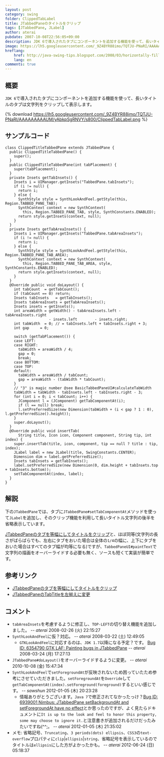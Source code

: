 ```yaml
---
layout: post
category: swing
folder: ClippedTabLabel
title: JTabbedPaneのタイトルをクリップ
tags: [JTabbedPane, JLabel]
author: aterai
pubdate: 2007-10-08T22:56:05+09:00
description: JDK 6で導入されたタブにコンポーネントを追加する機能を使って、長いタイトルのタブは文字列をクリップして表示します。
image: https://lh5.googleusercontent.com/_9Z4BYR88imo/TQTJU-PNaRI/AAAAAAAAAUM/yAbkpSgRNVY/s800/ClippedTabLabel.png
hreflang:
    href: http://java-swing-tips.blogspot.com/2008/03/horizontally-fill-tab-of-jtabbedpane.html
    lang: en
comments: true
---
```

## 概要
`JDK 6`で導入されたタブにコンポーネントを追加する機能を使って、長いタイトルのタブは文字列をクリップして表示します。

{% download https://lh5.googleusercontent.com/_9Z4BYR88imo/TQTJU-PNaRI/AAAAAAAAAUM/yAbkpSgRNVY/s800/ClippedTabLabel.png %}

## サンプルコード
<pre class="prettyprint"><code>class ClippedTitleTabbedPane extends JTabbedPane {
  public ClippedTitleTabbedPane() {
    super();
  }
  public ClippedTitleTabbedPane(int tabPlacement) {
    super(tabPlacement);
  }
  private Insets getTabInsets() {
    Insets i = UIManager.getInsets("TabbedPane.tabInsets");
    if (i != null) {
      return i;
    } else {
      SynthStyle style = SynthLookAndFeel.getStyle(this, Region.TABBED_PANE_TAB);
      SynthContext context = new SynthContext(
        this, Region.TABBED_PANE_TAB, style, SynthConstants.ENABLED);
      return style.getInsets(context, null);
    }
  }
  private Insets getTabAreaInsets() {
    Insets i = UIManager.getInsets("TabbedPane.tabAreaInsets");
    if (i != null) {
      return i;
    } else {
      SynthStyle style = SynthLookAndFeel.getStyle(this, Region.TABBED_PANE_TAB_AREA);
      SynthContext context = new SynthContext(
        this, Region.TABBED_PANE_TAB_AREA, style, SynthConstants.ENABLED);
      return style.getInsets(context, null);
    }
  }
  @Override public void doLayout() {
    int tabCount  = getTabCount();
    if (tabCount == 0) return;
    Insets tabInsets   = getTabInsets();
    Insets tabAreaInsets = getTabAreaInsets();
    Insets insets = getInsets();
    int areaWidth = getWidth() - tabAreaInsets.left - tabAreaInsets.right
                    - insets.left        - insets.right;
    int tabWidth  = 0; // = tabInsets.left + tabInsets.right + 3;
    int gap     = 0;

    switch (getTabPlacement()) {
    case LEFT:
    case RIGHT:
      tabWidth = areaWidth / 4;
      gap = 0;
      break;
    case BOTTOM:
    case TOP:
    default:
      tabWidth = areaWidth / tabCount;
      gap = areaWidth - (tabWidth * tabCount);
    }
    // "3" is magic number @see BasicTabbedPaneUI#calculateTabWidth
    tabWidth = tabWidth - tabInsets.left - tabInsets.right - 3;
    for (int i = 0; i &lt; tabCount; i++) {
      JComponent l = (JComponent) getTabComponentAt(i);
      if (l == null) break;
      l.setPreferredSize(new Dimension(tabWidth + (i &lt; gap ? 1 : 0), l.getPreferredSize().height));
    }
    super.doLayout();
  }
  @Override public void insertTab(
      String title, Icon icon, Component component, String tip, int index) {
    super.insertTab(title, icon, component, tip == null ? title : tip, index);
    JLabel label = new JLabel(title, SwingConstants.CENTER);
    Dimension dim = label.getPreferredSize();
    Insets tabInsets = getTabInsets();
    label.setPreferredSize(new Dimension(0, dim.height + tabInsets.top + tabInsets.bottom));
    setTabComponentAt(index, label);
  }
}
</code></pre>

## 解説
下の`JTabbedPane`では、タブに`JTabbedPane#setTabComponentAt`メソッドを使って`JLabel`を追加し、そのクリップ機能を利用して長いタイトル文字列の後半を省略表示しています。

[JTabbedPaneのタブを等幅にしてタイトルをクリップ](http://ateraimemo.com/Swing/ClippedTitleTab.html)と、ほぼ同等(文字列の長さがばらばらでも、左右にタブをおいた場合は全体の`1/4`の幅に、上下にタブをおいた場合はすべてのタブ幅が均等になる)ですが、`TabbedPaneUI#paintText`で文字列の描画をオーバーライドする必要も無く、ソースも短くて実装が簡単です。

## 参考リンク
- [JTabbedPaneのタブを等幅にしてタイトルをクリップ](http://ateraimemo.com/Swing/ClippedTitleTab.html)
- [JTabbedPaneのTabTitleを左揃えに変更](http://ateraimemo.com/Swing/TabTitleAlignment.html)

<!-- dummy comment line for breaking list -->

## コメント
- `tabAreaInsets`を考慮するように修正し、`TOP-LEFT`の切り替え機能を追加しました。 -- *aterai* 2008-02-26 (火) 22:15:27
- `SynthLookAndFeel`に仮？対応。 -- *aterai* 2008-03-22 (土) 12:49:05
    - `GTKLookAndFeel`に対応するのは、`JDK 1.7`以降になる予定？です。 [Bug ID: 6354790 GTK LAF: Painting bugs in JTabbedPane](http://bugs.java.com/bugdatabase/view_bug.do?bug_id=6354790) -- *aterai* 2008-03-24 (月) 17:27:13
- `JTabbedPane#doLayout()`をオーバーライドするように変更。 -- *aterai* 2010-10-08 (金) 15:47:34
- `SynthLookAndFeel`で`setForegroundAt`が反映されないため困っていたため参考にさせていただきました。`setForegroundAt`を`Override`して`getTabComponentAt(index).setForeground(foreground)`するといい感じです。 -- *sawshun* 2012-01-05 (木) 20:23:28
    - 情報ありがとうございます。`Java 7`で修正されてなかったっけ？[Bug ID: 6939001 Nimbus: JTabbedPane setBackgroundAt and setForegroundAt have no effect](http://bugs.java.com/bugdatabase/view_bug.do?bug_id=6939001)とか思ったのですが、よく見たらドキュメントに`It is up to the look and feel to honor this property, some may choose to ignore it.`と注意書きが追加されるだけだったみたいですね(^^;。 -- *aterai* 2012-01-05 (木) 21:35:02
- メモ: 省略記号、`Truncating`、`3 periods(dots) ellipsis`、`CSS3`の`text-overflow`プロパティに`clip`|`ellipsis`|`string`、省略記号を表示しているのでタイトルは`ellipsis`にした方がよかったかも。 -- *aterai* 2012-06-24 (日) 05:18:37

<!-- dummy comment line for breaking list -->
